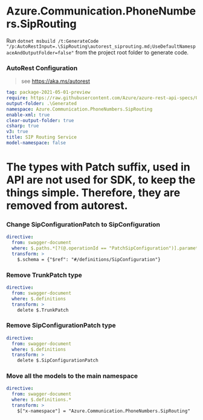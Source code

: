 # Azure.Communication.PhoneNumbers.SipRouting

Run `dotnet msbuild /t:GenerateCode "/p:AutoRestInput=.\SipRouting\autorest_siprouting.md;UseDefaultNamespaceAndOutputFolder=false"` from the project root folder to generate code.

### AutoRest Configuration
> see https://aka.ms/autorest

``` yaml
tag: package-2021-05-01-preview
require: https://raw.githubusercontent.com/Azure/azure-rest-api-specs/01563419f540c27a96abae75f9feaa3e5e9a1f13/specification/communication/data-plane/SipRouting/readme.md
output-folder: .\Generated
namespace: Azure.Communication.PhoneNumbers.SipRouting
enable-xml: true
clear-output-folder: true
csharp: true
v3: true
title: SIP Routing Service
model-namespace: false
```

# The types with Patch suffix, used in API are not used for SDK, to keep the things simple. Therefore, they are removed from autorest.
### Change SipConfigurationPatch to SipConfiguration
``` yaml
directive:
  from: swagger-document
  where: $.paths.*[?(@.operationId == "PatchSipConfiguration")].parameters..[?(@.description == "Configuration patch.")]
  transform: >
    $.schema = {"$ref": "#/definitions/SipConfiguration"}
```

### Remove TrunkPatch type
``` yaml
directive:
  from: swagger-document
  where: $.definitions
  transform: >
    delete $.TrunkPatch
```

### Remove SipConfigurationPatch type
``` yaml
directive:
  from: swagger-document
  where: $.definitions
  transform: >
    delete $.SipConfigurationPatch
```

### Move all the models to the main namespace
```yaml
directive:
  from: swagger-document
  where: $.definitions.*
  transform: >
    $["x-namespace"] = "Azure.Communication.PhoneNumbers.SipRouting"
```